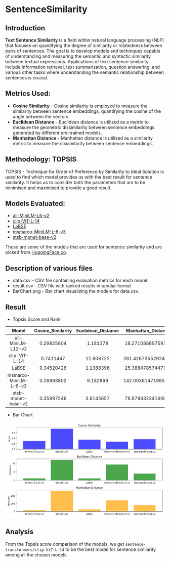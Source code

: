 # SentenceSimilarity

## Introduction
**Text Sentence Similarity** is a field within natural language processing (NLP) that focuses on quantifying the degree of similarity or relatedness between pairs of sentences. The goal is to develop models and techniques capable of understanding and measuring the semantic and syntactic similarity between textual expressions. Applications of text sentence similarity include information retrieval, text summarization, question answering, and various other tasks where understanding the semantic relationship between sentences is crucial.

## Metrics Used:
- **Cosine Similarity** - Cosine similarity is employed to measure the similarity between sentence embeddings, quantifying the cosine of the angle between the vectors.
- **Euclidean Distance** - Euclidean distance is utilized as a metric to measure the geometric dissimilarity between sentence embeddings generated by different pre-trained models.
- **Manhattan Distance** - Manhattan distance is utilized as a similarity metric to measure the dissimilarity between sentence embeddings.

## Methodology: TOPSIS
TOPSIS - Technique for Order of Preference by Similarity to Ideal Solution is used to find which model provides us with the best result for sentence similarity. It helps us to consider both the parameters that are to be minimised and maximised to provide a good result.

## Models Evaluated:
- [all-MiniLM-L6-v2](https://huggingface.co/sentence-transformers/all-MiniLM-L6-v2)
- [clip-ViT-L-14](https://huggingface.co/sentence-transformers/clip-ViT-L-14)
- [LaBSE](https://huggingface.co/sentence-transformers/LaBSE)
- [msmarco-MiniLM-L-6-v3](https://huggingface.co/sentence-transformers/msmarco-MiniLM-L-6-v3)
- [stsb-mpnet-base-v2](https://huggingface.co/sentence-transformers/stsb-mpnet-base-v2)

These are some of the models that are used for sentence similarity and are picked from [HuggingFace.co](https://huggingface.co/).

## Description of various files
- data.csv - CSV file containing evaluation metrics for each model.
- result.csv - CSV file with ranked results in tabular format
- BarChart.png - Bar chart visualizing the models for data.csv.

## Result
- Topsis Score and Rank
  
|Model|	Cosine_Similarity	| Euclidean_Distance |	Manhattan_Distance	| TOPSIS Score	| Rank |
| :---: | :---: | :---: | :---: | :---: | :---: |
| all-MiniLM-L12-v2 | 0.29825804 | 1.181378 | 18.27108869759104 | 0.48846746594755036 | 4.0 |
| clip-ViT-L-14 | 0.7411447 | 11.908722 | 261.42673552924924 | 0.5172455625582096 | 1.0 |
| LaBSE | 0.34520426 | 1.1388396 | 25.38847857447384 | 0.4891056928618681 | 3.0 |
| msmarco-MiniLM-L-6-v3 | 0.26993802 | 9.182899 | 142.00361471985283 | 0.497932354007725 | 2.0 |
| stsb-mpnet-base-v2 | 0.35997546 | 3.8145657 | 79.97843234160003 | 0.47646904965369336 | 5.0 |


- Bar Chart
  
![Bar Chart](images\similarity_comparison.png)

## Analysis
From the Topsis score comparison of the models, we get `sentence-transformers/clip-ViT-L-14` to be the best model for sentence similarity among all the chosen models.
